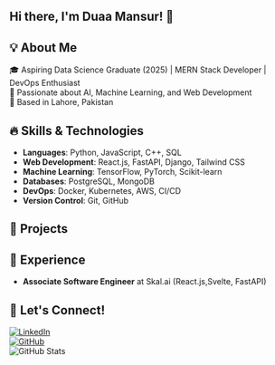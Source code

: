
## Hi there, I'm Duaa Mansur! 👋

## 💡 About Me
🎓 Aspiring Data Science Graduate (2025) | MERN Stack Developer | DevOps Enthusiast  
🚀 Passionate about AI, Machine Learning, and Web Development  
📍 Based in Lahore, Pakistan  

## 🔥 Skills & Technologies
- **Languages**: Python, JavaScript, C++, SQL
- **Web Development**: React.js, FastAPI, Django, Tailwind CSS
- **Machine Learning**: TensorFlow, PyTorch, Scikit-learn
- **Databases**: PostgreSQL, MongoDB
- **DevOps**: Docker, Kubernetes, AWS, CI/CD
- **Version Control**: Git, GitHub

## 📌 Projects


## 💼 Experience
- **Associate Software Engineer** at Skal.ai (React.js,Svelte, FastAPI)

## 📢 Let's Connect!
[![LinkedIn](https://img.shields.io/badge/LinkedIn-XYZ-blue?logo=linkedin)](https://www.linkedin.com/in/xyz/)  
[![GitHub](https://img.shields.io/badge/GitHub-xyz-black?logo=github)](https://github.com/xyz)  
![GitHub Stats](https://github-readme-stats.vercel.app/api?username=xyz&show_icons=true&theme=radical)


<!--
**duaaMansur/duaaMansur** is a ✨ _special_ ✨ repository because its `README.md` (this file) appears on your GitHub profile.

Here are some ideas to get you started:

- 🔭 I’m currently working on ...
- 🌱 I’m currently learning ...
- 👯 I’m looking to collaborate on ...
- 🤔 I’m looking for help with ...
- 💬 Ask me about ...
- 📫 How to reach me: ...
- 😄 Pronouns: ...
- ⚡ Fun fact: ...
-->

